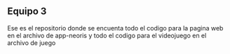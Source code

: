 ## Equipo 3
Ese es el repositorio donde se encuenta todo el codigo para la pagina web en el archivo de app-neoris y todo el codigo para el videojuego en el archivo de juego 
